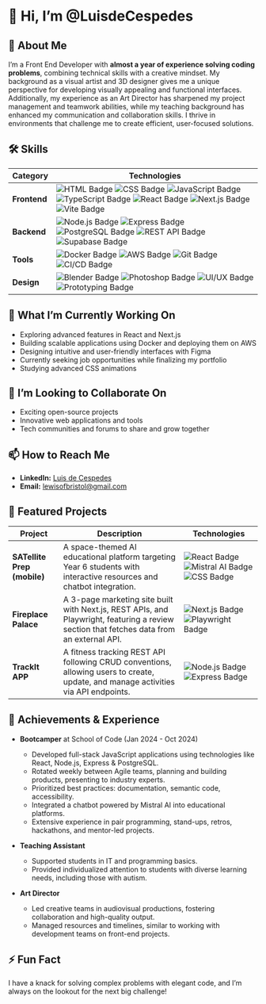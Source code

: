 # 👋 Hi, I’m @LuisdeCespedes

## 🌟 About Me
I’m a Front End Developer with **almost a year of experience solving coding problems**, combining technical skills with a creative mindset. My background as a visual artist and 3D designer gives me a unique perspective for developing visually appealing and functional interfaces. Additionally, my experience as an Art Director has sharpened my project management and teamwork abilities, while my teaching background has enhanced my communication and collaboration skills. I thrive in environments that challenge me to create efficient, user-focused solutions.

## 🛠️ Skills

| **Category**        | **Technologies**                                                                                                                                     |
|---------------------|-----------------------------------------------------------------------------------------------------------------------------------------------------|
| **Frontend**        | ![HTML Badge](https://img.shields.io/badge/HTML-E34F26?style=for-the-badge&logo=html5&logoColor=white) ![CSS Badge](https://img.shields.io/badge/CSS-1572B6?style=for-the-badge&logo=css3&logoColor=white) ![JavaScript Badge](https://img.shields.io/badge/JavaScript-F7DF1E?style=for-the-badge&logo=javascript&logoColor=black) ![TypeScript Badge](https://img.shields.io/badge/TypeScript-007ACC?style=for-the-badge&logo=typescript&logoColor=white) ![React Badge](https://img.shields.io/badge/React-20232A?style=for-the-badge&logo=react&logoColor=61DAFB) ![Next.js Badge](https://img.shields.io/badge/Next.js-000000?style=for-the-badge&logo=nextdotjs&logoColor=white) ![Vite Badge](https://img.shields.io/badge/Vite-646CFF?style=for-the-badge&logo=vite&logoColor=white) |
| **Backend**         | ![Node.js Badge](https://img.shields.io/badge/Node.js-339933?style=for-the-badge&logo=nodedotjs&logoColor=white) ![Express Badge](https://img.shields.io/badge/Express-000000?style=for-the-badge&logo=express&logoColor=white) ![PostgreSQL Badge](https://img.shields.io/badge/PostgreSQL-336791?style=for-the-badge&logo=postgresql&logoColor=white) ![REST API Badge](https://img.shields.io/badge/REST-02569B?style=for-the-badge&logo=rest&logoColor=white) ![Supabase Badge](https://img.shields.io/badge/Supabase-3ECF8E?style=for-the-badge&logo=supabase&logoColor=white) |
| **Tools**           | ![Docker Badge](https://img.shields.io/badge/Docker-2496ED?style=for-the-badge&logo=docker&logoColor=white) ![AWS Badge](https://img.shields.io/badge/AWS-232F3E?style=for-the-badge&logo=amazonaws&logoColor=white) ![Git Badge](https://img.shields.io/badge/Git-F05032?style=for-the-badge&logo=git&logoColor=white) ![CI/CD Badge](https://img.shields.io/badge/CI/CD-2088FF?style=for-the-badge&logo=githubactions&logoColor=white) |
| **Design**          | ![Blender Badge](https://img.shields.io/badge/Blender-F5792A?style=for-the-badge&logo=blender&logoColor=white) ![Photoshop Badge](https://img.shields.io/badge/Adobe_Photoshop-31A8FF?style=for-the-badge&logo=adobephotoshop&logoColor=white) ![UI/UX Badge](https://img.shields.io/badge/UI/UX-F7B93E?style=for-the-badge&logo=uxdesign&logoColor=black) ![Prototyping Badge](https://img.shields.io/badge/Prototyping-007ACC?style=for-the-badge&logo=sketch&logoColor=white) |

## 🚀 What I’m Currently Working On
- Exploring advanced features in React and Next.js
- Building scalable applications using Docker and deploying them on AWS
- Designing intuitive and user-friendly interfaces with Figma
- Currently seeking job opportunities while finalizing my portfolio
- Studying advanced CSS animations

## 💞️ I’m Looking to Collaborate On
- Exciting open-source projects
- Innovative web applications and tools
- Tech communities and forums to share and grow together

## 📫 How to Reach Me
- **LinkedIn:** [Luis de Cespedes](https://www.linkedin.com/in/mr-montoya/)
- **Email:** lewisofbristol@gmail.com

## 📂 Featured Projects

| **Project**            | **Description**                                                                                                                                          | **Technologies**                                                                                                                                              |
|------------------------|----------------------------------------------------------------------------------------------------------------------------------------------------------|----------------------------------------------------------------------------------------------------------------------------------------------------------------|
| **SATellite Prep (mobile)** | A space-themed AI educational platform targeting Year 6 students with interactive resources and chatbot integration.                                    | ![React Badge](https://img.shields.io/badge/React-20232A?style=for-the-badge&logo=react&logoColor=61DAFB) ![Mistral AI Badge](https://img.shields.io/badge/Mistral-AI?style=for-the-badge&logo=mistral) ![CSS Badge](https://img.shields.io/badge/CSS-1572B6?style=for-the-badge&logo=css3&logoColor=white) |
| **Fireplace Palace**    | A 3-page marketing site built with Next.js, REST APIs, and Playwright, featuring a review section that fetches data from an external API.                  | ![Next.js Badge](https://img.shields.io/badge/Next.js-000000?style=for-the-badge&logo=nextdotjs&logoColor=white) ![Playwright Badge](https://img.shields.io/badge/Playwright-292A2B?style=for-the-badge&logo=playwright&logoColor=white) |
| **TrackIt APP**         | A fitness tracking REST API following CRUD conventions, allowing users to create, update, and manage activities via API endpoints.                         | ![Node.js Badge](https://img.shields.io/badge/Node.js-339933?style=for-the-badge&logo=nodedotjs&logoColor=white) ![Express Badge](https://img.shields.io/badge/Express-000000?style=for-the-badge&logo=express&logoColor=white)           |

## 🏅 Achievements & Experience
- **Bootcamper** at School of Code (Jan 2024 - Oct 2024)
  - Developed full-stack JavaScript applications using technologies like React, Node.js, Express & PostgreSQL.
  - Rotated weekly between Agile teams, planning and building products, presenting to industry experts.
  - Prioritized best practices: documentation, semantic code, accessibility.
  - Integrated a chatbot powered by Mistral AI into educational platforms.
  - Extensive experience in pair programming, stand-ups, retros, hackathons, and mentor-led projects.
  
- **Teaching Assistant** 
  - Supported students in IT and programming basics.
  - Provided individualized attention to students with diverse learning needs, including those with autism.

- **Art Director** 
  - Led creative teams in audiovisual productions, fostering collaboration and high-quality output.
  - Managed resources and timelines, similar to working with development teams on front-end projects.

## ⚡ Fun Fact
I have a knack for solving complex problems with elegant code, and I’m always on the lookout for the next big challenge!

